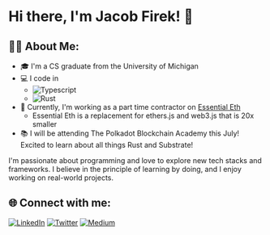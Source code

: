 # Hi there, I'm Jacob Firek! 👋

## 👨‍🎓 About Me:

- 🎓 I'm a CS graduate from the University of Michigan
- 💻 I code in 
  - ![Typescript](https://img.shields.io/badge/-TypeScript-007ACC?style=flat-square&logo=typescript&logoColor=white)
  - ![Rust](https://img.shields.io/badge/-Rust-black?style=flat-square&logo=rust)
- 🚀 Currently, I'm working as a part time contractor on [Essential Eth](https://github.com/dawsbot/essential-eth) 
  - Essential Eth is a replacement for ethers.js and web3.js that is 20x smaller
- 📚 I will be attending The Polkadot Blockchain Academy this July! Excited to learn about all things Rust and Substrate!



I'm passionate about programming and love to explore new tech stacks and frameworks. I believe in the principle of learning by doing, and I enjoy working on real-world projects.

## 🌐 Connect with me:

<a href="https://www.linkedin.com/in/jacob-firek-4423741b8/"><img alt="LinkedIn" src="https://img.shields.io/badge/LinkedIn-Jacob%20Firek-blue?style=flat-square&logo=linkedin"></a>
<a href="https://twitter.com/jacob_firek"><img alt="Twitter" src="https://img.shields.io/badge/Twitter-jacob_firek-blue?style=flat-square&logo=twitter"></a>
<a href="https://medium.com/@firekjt"><img alt="Medium" src="https://img.shields.io/badge/Medium-%40firekjt-lightgrey?style=flat-square&logo=medium"></a>
